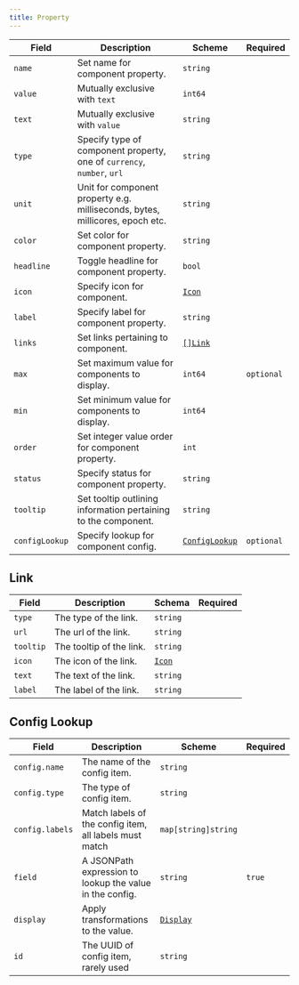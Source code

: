 ```yaml
---
title: Property
---
```


| Field          | Description                                                                  | Scheme                           | Required   |
| -------------- | ---------------------------------------------------------------------------- | -------------------------------- | ---------- |
| `name`         | Set name for component property.                                             | `string`                         |            |
| `value`        | Mutually exclusive with `text`                                               | `int64`                          |            |
| `text`         | Mutually exclusive with `value`                                              | `string`                         |            |
| `type`         | Specify type of component property, one of `currency`, `number`, `url`       | `string`                         |            |
| `unit`         | Unit for component property e.g. milliseconds, bytes, millicores, epoch etc. | `string`                         |            |
| `color`        | Set color for component property.                                            | `string`                         |            |
| `headline`     | Toggle headline for component property.                                      | `bool`                           |            |
| `icon`         | Specify icon for component.                                                  | [`Icon`](/reference/types#icon)  |            |
| `label`        | Specify label for component property.                                        | `string`                         |            |
| `links`        | Set links pertaining to component.                                           | [`[]Link`](#link)                |            |
| `max`          | Set maximum value for components to display.                                 | `int64`                          | `optional` |
| `min`          | Set minimum value for components to display.                                 | `int64`                          |            |
| `order`        | Set integer value order for component property.                              | `int`                            |            |
| `status`       | Specify status for component property.                                       | `string`                         |            |
| `tooltip`      | Set tooltip outlining information pertaining to the component.               | `string`                         |            |
| `configLookup` | Specify lookup for component config.                                         | [`ConfigLookup`](#config-lookup) | `optional` |

## Link

| Field     | Description              | Schema                          | Required |
| --------- | ------------------------ | ------------------------------- | -------- |
| `type`    | The type of the link.    | `string`                        |          |
| `url`     | The url of the link.     | `string`                        |          |
| `tooltip` | The tooltip of the link. | `string`                        |          |
| `icon`    | The icon of the link.    | [`Icon`](/reference/types#icon) |          |
| `text`    | The text of the link.    | `string`                        |          |
| `label`   | The label of the link.   | `string`                        |          |

## Config Lookup

| Field           | Description                                              | Scheme                             | Required |
| --------------- | -------------------------------------------------------- | ---------------------------------- | -------- |
| `config.name`   | The name of the config item.                             | `string`                           |          |
| `config.type`   | The type of config item.                                 | `string`                           |          |
| `config.labels` | Match labels of the config item, all labels must match   | `map[string]string`                |          |
| `field`         | A JSONPath expression to lookup the value in the config. | `string`                           | `true`   |
| `display`       | Apply transformations to the value.                      | [`Display`](./concepts/templating) |          |
| `id`            | The UUID of config item, rarely used                     | `string`                           |          |
